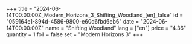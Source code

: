 +++
title = "2024-06-14T00:00:00Z_Modern_Horizons_3_Shifting_Woodland_[en]_false"
id = "059164e1-894d-4586-9800-e60d6fbd6eb6"
date = "2024-06-14T00:00:00Z"
name = "Shifting Woodland"
lang = ["en"]
price = "4.36"
quantity = 1
foil = false
set = "Modern Horizons 3"
+++

